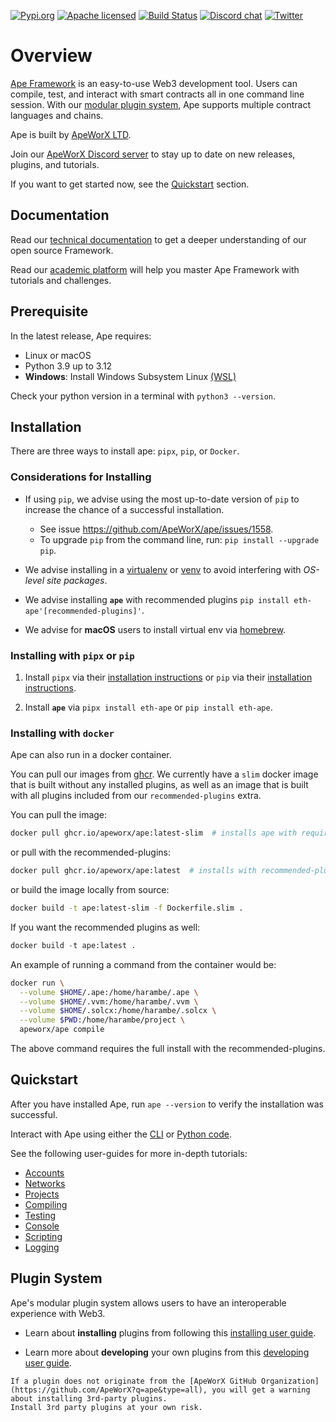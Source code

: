 [![Pypi.org][pypi-badge]][pypi-url]
[![Apache licensed][licence-badge]][licence-url]
[![Build Status][actions-badge]][actions-url]
[![Discord chat][discord-badge]][discord-url]
[![Twitter][twitter-badge]][twitter-url]

# Overview

[Ape Framework](https://apeworx.io/framework/) is an easy-to-use Web3 development tool.
Users can compile, test, and interact with smart contracts all in one command line session.
With our [modular plugin system](#plugin-system), Ape supports multiple contract languages and chains.

Ape is built by [ApeWorX LTD](https://www.apeworx.io/).

Join our [ApeWorX Discord server][discord-url] to stay up to date on new releases, plugins, and tutorials.

If you want to get started now, see the [Quickstart](#quickstart) section.

## Documentation

Read our [technical documentation](https://docs.apeworx.io/ape/stable/) to get a deeper understanding of our open source Framework.

Read our [academic platform](https://academy.apeworx.io/) will help you master Ape Framework with tutorials and challenges.

## Prerequisite

In the latest release, Ape requires:

- Linux or macOS
- Python 3.9 up to 3.12
- **Windows**: Install Windows Subsystem Linux [(WSL)](https://docs.microsoft.com/en-us/windows/wsl/install)

Check your python version in a terminal with `python3 --version`.

## Installation

There are three ways to install ape: `pipx`, `pip`, or `Docker`.

### Considerations for Installing

- If using `pip`, we advise using the most up-to-date version of `pip` to increase the chance of a successful installation.

  - See issue https://github.com/ApeWorX/ape/issues/1558.
  - To upgrade `pip` from the command line, run: `pip install --upgrade pip`.

- We advise installing in a [virtualenv](https://pypi.org/project/virtualenv/) or [venv](https://docs.python.org/3/library/venv.html) to avoid interfering with *OS-level site packages*.

- We advise installing **`ape`** with recommended plugins `pip install eth-ape'[recommended-plugins]'`.

- We advise for **macOS** users to install virtual env via [homebrew](https://formulae.brew.sh/formula/virtualenv).

### Installing with `pipx` or `pip`

1. Install `pipx` via their [installation instructions](https://pypa.github.io/pipx/) or `pip` via their [installation instructions](https://pip.pypa.io/en/stable/cli/pip_install/).

2. Install **`ape`** via `pipx install eth-ape` or `pip install eth-ape`.

### Installing with `docker`

Ape can also run in a docker container.

You can pull our images from [ghcr](https://ghcr.io/apeworx/ape).
We currently have a `slim` docker image that is built without any installed plugins, as well as an image that is built with all plugins included from our `recommended-plugins` extra.

You can pull the image:

```bash
docker pull ghcr.io/apeworx/ape:latest-slim  # installs ape with required packages
```

or pull with the recommended-plugins:
```bash
docker pull ghcr.io/apeworx/ape:latest  # installs with recommended-plugins
```

or build the image locally from source:
```bash
docker build -t ape:latest-slim -f Dockerfile.slim .
```

If you want the recommended plugins as well:

```python
docker build -t ape:latest .
```

An example of running a command from the container would be:

```bash
docker run \
  --volume $HOME/.ape:/home/harambe/.ape \
  --volume $HOME/.vvm:/home/harambe/.vvm \
  --volume $HOME/.solcx:/home/harambe/.solcx \
  --volume $PWD:/home/harambe/project \
  apeworx/ape compile
```

The above command requires the full install with the recommended-plugins.

## Quickstart

After you have installed Ape, run `ape --version` to verify the installation was successful.

Interact with Ape using either the [CLI](https://docs.apeworx.io/ape/latest/index.html) or [Python code](https://docs.apeworx.io/ape/latest/index.html).

See the following user-guides for more in-depth tutorials:

- [Accounts][accounts-guide]
- [Networks][networks-guide]
- [Projects][projects-guide]
- [Compiling][compile-guide]
- [Testing][testing-guide]
- [Console][console-guide]
- [Scripting][scripting-guide]
- [Logging][logging-guide]

## Plugin System

Ape's modular plugin system allows users to have an interoperable experience with Web3.

- Learn about **installing** plugins from following this [installing user guide](https://docs.apeworx.io/ape/stable/userguides/installing_plugins.html).

- Learn more about **developing** your own plugins from this [developing user guide](https://docs.apeworx.io/ape/stable/userguides/developing_plugins.html).

```{note}
If a plugin does not originate from the [ApeWorX GitHub Organization](https://github.com/ApeWorX?q=ape&type=all), you will get a warning about installing 3rd-party plugins.
Install 3rd party plugins at your own risk.
```

[accounts-guide]: https://docs.apeworx.io/ape/stable/userguides/accounts.html
[actions-badge]: https://github.com/ApeWorX/ape/actions/workflows/test.yaml/badge.svg
[actions-url]: https://github.com/ApeWorX/ape/actions?query=branch%3Amain+event%3Apush
[compile-guide]: https://docs.apeworx.io/ape/stable/userguides/compile.html
[console-guide]: https://docs.apeworx.io/ape/stable/userguides/console.html
[discord-badge]: https://img.shields.io/discord/922917176040640612.svg?logo=discord&style=flat-square
[discord-url]: https://discord.gg/apeworx
[licence-badge]: https://img.shields.io/github/license/ApeWorX/ape?color=blue
[licence-url]: https://github.com/ApeWorX/ape/blob/main/LICENSE
[logging-guide]: https://docs.apeworx.io/ape/stable/userguides/logging.html
[networks-guide]: https://docs.apeworx.io/ape/stable/userguides/networks.html
[projects-guide]: https://docs.apeworx.io/ape/stable/userguides/projects.html
[pypi-badge]: https://img.shields.io/pypi/dm/eth-ape?label=pypi.org
[pypi-url]: https://pypi.org/project/eth-ape/
[scripting-guide]: https://docs.apeworx.io/ape/stable/userguides/scripts.html
[testing-guide]: https://docs.apeworx.io/ape/stable/userguides/testing.html
[twitter-badge]: https://img.shields.io/twitter/follow/ApeFramework
[twitter-url]: https://twitter.com/ApeFramework
